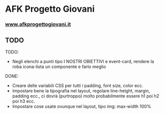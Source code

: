 # AFK Progetto Giovani
### www.afkprogettogiovani.it

## TODO
TODO:
- Negli elenchi a punti tipo I NOSTRI OBIETTIVI e event-card, rendere la roba icona-lista un componente e farlo meglio

DONE:
- Creare delle variabili CSS per tutti i padding, font size, color ecc.
- Impostare bene la tipografia nel layout, regolare line-height, margin, padding ecc., ci dovrà (purtroppo) molto probabilmente essere h1 poi h2 poi h3 ecc.
- Impostare cose usate ovunque nel layout, tipo img: max-width 100%
